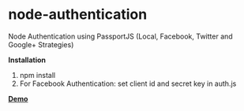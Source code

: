 node-authentication
===================

Node Authentication using PassportJS (Local, Facebook, Twitter and Google+ Strategies)

<b>Installation</b>
<ol>
    <li>npm install</li>
    <li>For Facebook Authentication: set client id and secret key in auth.js</li>
</ol>

<a href="http://floating-island-1816.herokuapp.com/"><b>Demo</b></a>